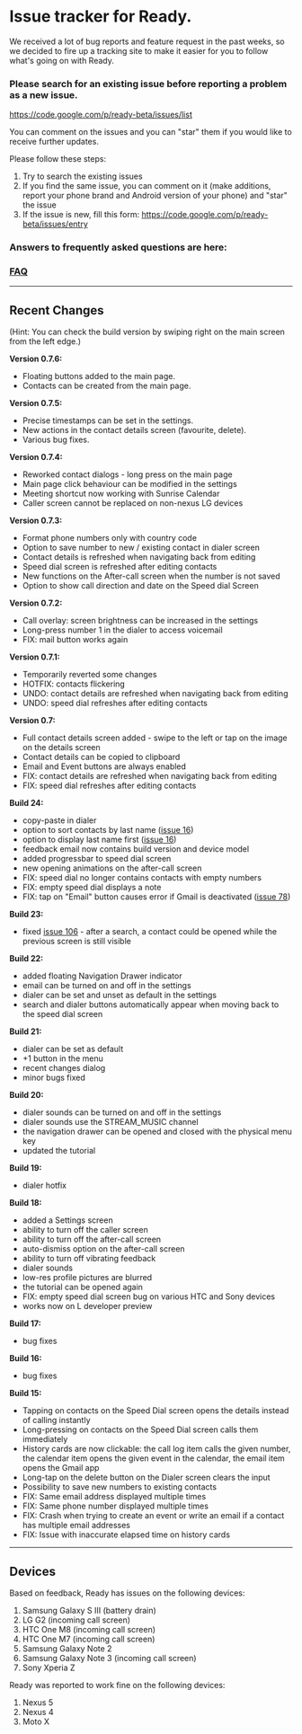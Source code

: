 # Issue tracker for Ready. #

We received a lot of bug reports and feature request in the past weeks, so we decided to fire up a tracking site to make it easier for you to follow what's going on with Ready.

### Please search for an existing issue before reporting a problem as a new issue. ###
https://code.google.com/p/ready-beta/issues/list

You can comment on the issues and you can "star" them if you would like to receive further updates.

Please follow these steps:
  1. Try to search the existing issues
  1. If you find the same issue, you can comment on it (make additions, report your phone brand and Android version of your phone) and "star" the issue
  1. If the issue is new, fill this form: https://code.google.com/p/ready-beta/issues/entry

### Answers to frequently asked questions are here: ###
### [FAQ](https://code.google.com/p/ready-beta/w/list) ###


---

## Recent Changes ##

(Hint: You can check the build version by swiping right on the main screen from the left edge.)

**Version 0.7.6:**
  * Floating buttons added to the main page.
  * Contacts can be created from the main page.

**Version 0.7.5:**
  * Precise timestamps can be set in the settings.
  * New actions in the contact details screen (favourite, delete).
  * Various bug fixes.

**Version 0.7.4:**
  * Reworked contact dialogs - long press on the main page
  * Main page click behaviour can be modified in the settings
  * Meeting shortcut now working with Sunrise Calendar
  * Caller screen cannot be replaced on non-nexus LG devices

**Version 0.7.3:**
  * Format phone numbers only with country code
  * Option to save number to new / existing contact in dialer screen
  * Contact details is refreshed when navigating back from editing
  * Speed dial screen is refreshed after editing contacts
  * New functions on the After-call screen when the number is not saved
  * Option to show call direction and date on the Speed dial Screen

**Version 0.7.2:**
  * Call overlay: screen brightness can be increased in the settings
  * Long-press number 1 in the dialer to access voicemail
  * FIX: mail button works again

**Version 0.7.1:**
  * Temporarily reverted some changes
  * HOTFIX: contacts flickering
  * UNDO: contact details are refreshed when navigating back from editing
  * UNDO: speed dial refreshes after editing contacts

**Version 0.7:**
  * Full contact details screen added - swipe to the left or tap on the image on the details screen
  * Contact details can be copied to clipboard
  * Email and Event buttons are always enabled
  * FIX: contact details are refreshed when navigating back from editing
  * FIX: speed dial refreshes after editing contacts

**Build 24:**
  * copy-paste in dialer
  * option to sort contacts by last name ([issue 16](https://code.google.com/p/ready-beta/issues/detail?id=16))
  * option to display last name first ([issue 16](https://code.google.com/p/ready-beta/issues/detail?id=16))
  * feedback email now contains build version and device model
  * added progressbar to speed dial screen
  * new opening animations on the after-call screen
  * FIX: speed dial no longer contains contacts with empty numbers
  * FIX: empty speed dial displays a note
  * FIX: tap on "Email" button causes error if Gmail is deactivated ([issue 78](https://code.google.com/p/ready-beta/issues/detail?id=78))

**Build 23:**
  * fixed [issue 106](https://code.google.com/p/ready-beta/issues/detail?id=106) - after a search, a contact could be opened while the previous screen is still visible

**Build 22:**
  * added floating Navigation Drawer indicator
  * email can be turned on and off in the settings
  * dialer can be set and unset as default in the settings
  * search and dialer buttons automatically appear when moving back to the speed dial screen

**Build 21:**
  * dialer can be set as default
  * +1 button in the menu
  * recent changes dialog
  * minor bugs fixed

**Build 20:**
  * dialer sounds can be turned on and off in the settings
  * dialer sounds use the STREAM\_MUSIC channel
  * the navigation drawer can be opened and closed with the physical menu key
  * updated the tutorial

**Build 19:**
  * dialer hotfix

**Build 18:**
  * added a Settings screen
  * ability to turn off the caller screen
  * ability to turn off the after-call screen
  * auto-dismiss option on the after-call screen
  * ability to turn off vibrating feedback
  * dialer sounds
  * low-res profile pictures are blurred
  * the tutorial can be opened again
  * FIX: empty speed dial screen bug on various HTC and Sony devices
  * works now on L developer preview

**Build 17:**
  * bug fixes

**Build 16:**
  * bug fixes

**Build 15:**
  * Tapping on contacts on the Speed Dial screen opens the details instead of calling instantly
  * Long-pressing on contacts on the Speed Dial screen calls them immediately
  * History cards are now clickable: the call log item calls the given number, the calendar item opens the given event in the calendar, the email item opens the Gmail app
  * Long-tap on the delete button on the Dialer screen clears the input
  * Possibility to save new numbers to existing contacts
  * FIX: Same email address displayed multiple times
  * FIX: Same phone number displayed multiple times
  * FIX: Crash when trying to create an event or write an email if a contact has multiple email addresses
  * FIX: Issue with inaccurate elapsed time on history cards


---

## Devices ##

Based on feedback, Ready has issues on the following devices:
  1. Samsung Galaxy S III (battery drain)
  1. LG G2 (incoming call screen)
  1. HTC One M8 (incoming call screen)
  1. HTC One M7 (incoming call screen)
  1. Samsung Galaxy Note 2
  1. Samsung Galaxy Note 3 (incoming call screen)
  1. Sony Xperia Z

Ready was reported to work fine on the following devices:
  1. Nexus 5
  1. Nexus 4
  1. Moto X